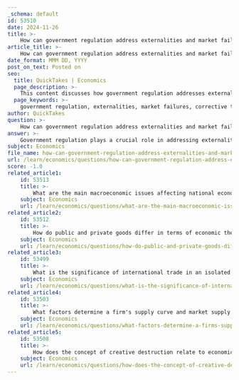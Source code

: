 ```yaml
---
_schema: default
id: 53510
date: 2024-11-26
title: >-
    How can government regulation address externalities and market failures?
article_title: >-
    How can government regulation address externalities and market failures?
date_format: MMM DD, YYYY
post_on_text: Posted on
seo:
  title: QuickTakes | Economics
  page_description: >-
    This content discusses how government regulation addresses externalities and market failures through tools such as corrective taxes, subsidies, and regulations to ensure efficient resource allocation.
  page_keywords: >-
    government regulation, externalities, market failures, corrective taxes, Pigovian taxes, subsidies, regulations, public goods, quantity regulation, market design, information asymmetry
author: QuickTakes
question: >-
    How can government regulation address externalities and market failures?
answer: >-
    Government regulation plays a crucial role in addressing externalities and market failures, which occur when the allocation of goods and services is not efficient, leading to negative impacts on third parties or society as a whole. Here are several ways in which government regulation can effectively tackle these issues:\n\n1. **Corrective Taxes**: One of the primary tools for addressing negative externalities is the imposition of taxes, often referred to as Pigovian taxes. These taxes are designed to equal the external cost imposed on society by the production or consumption of a good. For example, a tax on carbon emissions can incentivize companies to reduce pollution, thereby aligning private costs with social costs.\n\n2. **Subsidies for Positive Externalities**: Conversely, the government can provide subsidies for activities that generate positive externalities. For instance, subsidies for renewable energy projects encourage the production of clean energy, which benefits society by reducing pollution and mitigating climate change.\n\n3. **Regulations and Standards**: Governments can implement regulations that set standards for production and consumption. This includes environmental regulations that limit emissions or zoning laws that prevent harmful activities in residential areas. Such regulations help mitigate the effects of externalities by controlling the behavior of firms and individuals.\n\n4. **Public Provision of Goods**: In cases where the market fails to provide essential services (like public health or education), the government can step in to provide these goods directly. This ensures that all members of society have access to necessary services, addressing inequalities that may arise in a purely market-driven economy.\n\n5. **Quantity Regulation**: Governments can also regulate the quantity of goods produced to ensure that it aligns with socially efficient levels. This might involve capping the amount of a harmful product that can be produced or mandating that firms produce a certain amount of a beneficial product.\n\n6. **Market Design and Enforcement**: Effective government intervention requires not only the design of policies but also their enforcement. This includes monitoring compliance with regulations and imposing penalties for violations, which helps maintain market integrity and protect public interests.\n\n7. **Addressing Information Asymmetries**: Government regulation can help mitigate issues arising from asymmetric information, where one party has more or better information than the other. This can involve requiring disclosures or certifications to ensure that consumers are informed about the products they are purchasing.\n\nIn summary, government regulation is essential in correcting market failures and externalities through a combination of taxes, subsidies, regulations, public provision of goods, and enforcement mechanisms. These interventions aim to align private incentives with social welfare, ensuring a more efficient and equitable allocation of resources in the economy.
subject: Economics
file_name: how-can-government-regulation-address-externalities-and-market-failures.md
url: /learn/economics/questions/how-can-government-regulation-address-externalities-and-market-failures
score: -1.0
related_article1:
    id: 53513
    title: >-
        What are the main macroeconomic issues affecting national economic performance?
    subject: Economics
    url: /learn/economics/questions/what-are-the-main-macroeconomic-issues-affecting-national-economic-performance
related_article2:
    id: 53512
    title: >-
        How do public and private goods differ in terms of economic theory?
    subject: Economics
    url: /learn/economics/questions/how-do-public-and-private-goods-differ-in-terms-of-economic-theory
related_article3:
    id: 53499
    title: >-
        What is the significance of international trade in an isolated economy?
    subject: Economics
    url: /learn/economics/questions/what-is-the-significance-of-international-trade-in-an-isolated-economy
related_article4:
    id: 53503
    title: >-
        What factors determine a firm's supply curve and market supply curve?
    subject: Economics
    url: /learn/economics/questions/what-factors-determine-a-firms-supply-curve-and-market-supply-curve
related_article5:
    id: 53508
    title: >-
        How does the concept of creative destruction relate to economic change?
    subject: Economics
    url: /learn/economics/questions/how-does-the-concept-of-creative-destruction-relate-to-economic-change
---
```


&nbsp;